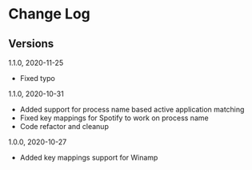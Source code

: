 # Change Log

## Versions

1.1.0, 2020-11-25
- Fixed typo

1.1.0, 2020-10-31
- Added support for process name based active application matching
- Fixed key mappings for Spotify to work on process name 
- Code refactor and cleanup

1.0.0, 2020-10-27
- Added key mappings support for Winamp 
